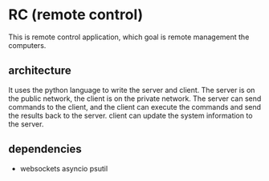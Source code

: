 # RC (remote control)

This is remote control application, which goal is remote management the computers. 

## architecture

It uses the  python language to write the server and client. 
The server is on the public network, the client is on the private network. 
The server can send commands to the client, and the client can execute the commands and send the results back to the server.
client can update the system information to the server.

## dependencies

- websockets asyncio psutil